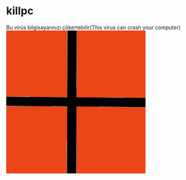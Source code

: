 # killpc
Bu virüs bilgisayarınızı çökertebilir(This virus can crash your computer)
![logo](logo.png)
